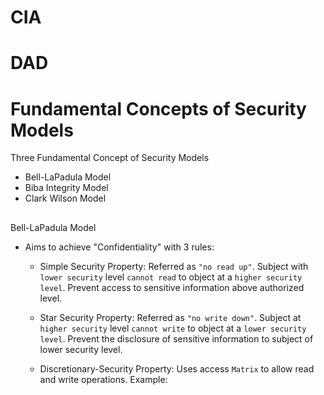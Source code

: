 # CIA

<h2></h2>

# DAD

<h2></h2>

# Fundamental Concepts of Security Models

Three Fundamental Concept of Security Models

- Bell-LaPadula Model
- Biba Integrity Model
- Clark Wilson Model

<h2></h2>

Bell-LaPadula Model

- Aims to achieve "Confidentiality" with 3 rules:

  - Simple Security Property: Referred as `"no read up"`. Subject with `lower security` level `cannot read` to object at a `higher security level`. Prevent access to sensitive information above authorized level.
 
  - Star Security Property: Referred as `"no write down"`. Subject at `higher security` level `cannot write` to object at a `lower security level`. Prevent the disclosure of sensitive information to subject of lower security level.
 
  - Discretionary-Security Property: Uses access `Matrix` to allow read and write operations. Example: 

